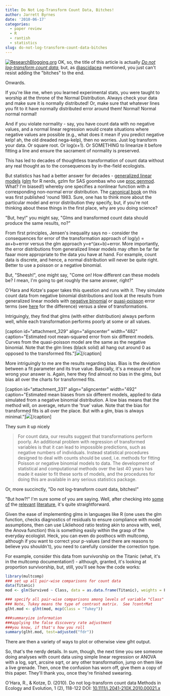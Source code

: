 ```yaml
---
title: Do Not Log-Transform Count Data, Bitches!
author: Jarrett Byrnes
date: '2010-06-17'
categories:
  - paper review
  - R
  - rantish
  - statistics
slug: do-not-log-transform-count-data-bitches
---
```


[![ResearchBlogging.org](http://www.researchblogging.org/public/citation_icons/rb2_large_gray.png)](http://www.researchblogging.org) OK, so, the title of this article is actually _[Do not log-transform count data](10.1111/j.2041-210X.2010.00021.x)_, but, as [@ascidacea](http://twitter.com/ascidiacea/status/16330589793) mentioned, you just can't resist adding the "bitches" to the end.

Onwards.

If you're like me, when you learned experimental stats, you were taught to worship at the throne of the Normal Distribution.  Always check your data and make sure it is normally distributed!  Or, make sure that whatever lines you fit to it have normally distributed error around them!  Normal!  Normal normal normal!

And if you violate normality - say, you have count data with no negative values, and a normal linear regression would create situations where negative values are possible (e.g., what does it mean if you predict negative kelp!  ah, the old dreaded nega-kelp), then no worries.  Just log transform your data.  Or square root.  Or log(x+1). Or SOMETHING to linearize it before fitting a line and ensure the sacrament of normality is preserved.

This has led to decades of thoughtless transformation of count data without any real thought as to the consequences by in-the-field ecologists.

But statistics has had a better answer for decades - [generalized linear models](http://en.wikipedia.org/wiki/Generalized_linear_model) ([glm](http://sekhon.berkeley.edu/stats/html/glm.html) for R nerds, gzlm for SAS goombas who use [proc genmod](https://docs.google.com/viewer?url=http://www.okstate.edu/sas/v8/saspdf/stat/chap29.pdf&pli=1).  What? I'm biased!) whereby one specifies a nonlinear function with a corresponding non-normal error distribution.  The [canonical book](http://amzn.to/czFuPq) on this was first published 'round 1983.  Sure, one has to think more about the particular model and error distribution they specify, but, if you're not thinking about these things in the first place, why are you doing science?

"But, hey!" you might say,  "Glms and transformed count data should produce the same results, no?"

From first principles, Jensen's inequality says no - consider the consequences for error of the transformation  approach of log(y) = ax+b+error versus the glm approach y=e^(ax+b)+error.   More importantly, the error distributions from generalized linear models may often be far far faaar more appropriate to the data you have at hand.  For example, count data is discrete, and hence, a normal distribution will never be quite right.  Better to use a poisson or a negative binomial.

But, "Sheesh!", one might say, "Come on!  How different can these models be?  I mean, I'm going to get roughly the same answer, right?"

O'Hara and Kotze's paper takes this question and runs with it.  They simulate count data from negative binomial distributions and look at the results from generalized linear models with [negative binomial](http://en.wikipedia.org/wiki/Negative_binomial) or [quasi-poisson](http://en.wikipedia.org/wiki/Quasi-likelihood) error terms (see [here](http://dx.doi.org/10.1890/07-0043.1) for the difference) versus a slew of transformations.

Intriguingly, they find that glms (with either distribution) always perform well, while each transformation performs poorly at some or all values.

[caption id="attachment_329" align="aligncenter" width="482" caption="Estimated root mean-squared error from six different models.  Curves from the quasi-poisson model are the same as the negative binomial.  Note that the glm lines (black solid) all hang out around 0 as opposed to the transformed fits."]![](http://www.imachordata.com/wp-content/uploads/2010/06/nf3.gif)[/caption]

More intriguingly to me are the results regarding bias.  Bias is the deviation between a fit parameter and its true value.  Bascially, it's a measure of how wrong your answer is.  Again, here they find almost no bias in the glms, but bias all over the charts for transformed fits.

[caption id="attachment_331" align="aligncenter" width="492" caption="Estimated mean biases from six different models, applied to data simulated from a negative binomial distribution. A low bias means that the method will, on average, return the 'true' value.  Note that the bias for transformed fits is all over the place.  But with a glm, bias is always minimal."]![](http://www.imachordata.com/wp-content/uploads/2010/06/nf2.gif)[/caption]

They sum it up nicely

<blockquote>For count data, our results suggest that transformations perform poorly. An additional problem with regression of transformed variables is that it can lead to impossible predictions, such as negative numbers of individuals. Instead statistical procedures designed to deal with counts should be used, i.e. methods for fitting Poisson or negative binomial models to data. The development of statistical and computational methods over the last 40 years has made it easier to fit these sorts of models, and the procedures for doing this are available in any serious statistics package.</blockquote>

Or, more succinctly, "Do not log-transform count data, bitches!"

"But how?!" I'm sure some of you are saying.  Well, after checking into [some](http://dx.doi.org/10.1016/S0167-6296(01)00086-8) [of](http://www.fs.fed.us/psw/publications/documents/psw_gtr191/psw_gtr191_0744-0753_seavy.pdf) the [relevant](http://dx.doi.org/10.1890/07-0043.1) [literature](http://dx.doi.org/doi:10.1016/j.tree.2008.10.008), it's quite straightforward.

Given the ease of implementing glms in languages like R (one uses the glm function, checks diagnostics of residuals to ensure compliance with model assumptions, then can use Likliehood ratio testing akin to anova with, well, the Anova function) this is something easily within the grasp of the everyday ecologist.  Heck, you can even do posthocs with multcomp, although if you want to correct your p-values (and there are reasons to believe you shouldn't), you need to carefully consider the correction type.

For example, consider this data from survivorship on the Titanic (what, it's in the multcomp documentation!) - although, granted, it's looking at proportion survivorship, but, still, you'll see how the code works:

```r
library(multcomp)
### set up all pair-wise comparisons for count data
data(Titanic)
mod <- glm(Survived ~ Class, data = as.data.frame(Titanic), weights = Freq, family = binomial)

### specify all pair-wise comparisons among levels of variable "Class"
### Note, Tukey means the type of contrast matrix.  See ?contrMat
glht.mod <- glht(mod, mcp(Class = "Tukey"))

###summaryize information
###applying the false discovery rate adjustment
###you know, if that's how you roll
summary(glht.mod, test=adjusted("fdr"))
```

There are then a variety of ways to plot or otherwise view glht output.

So, that's the nerdy details.  In sum, though, the next time you see someone doing analyses with count data using simple linear regression or ANOVA with a log, sqrt, arcsine sqrt, or any other transformation, jump on them like a live grenade.  Then, once the confusion has worn off, give them a copy of this paper.  They'll thank you, once they're finished swearing.

O'Hara, R., & Kotze, D. (2010). Do not log-transform count data Methods in Ecology and Evolution, 1 (2), 118-122 DOI: [10.1111/j.2041-210X.2010.00021.x](http://dx.doi.org/10.1111/j.2041-210X.2010.00021.x)
